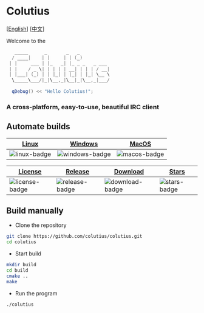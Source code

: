 # Colutius

[[English](https://github.com/colutius/colutius#colutius)] [[中文](docs/README-CN.md)]

Welcome to the

```c++
   _____      _       _   _           
  / ____|    | |     | | (_)          
 | |     ___ | |_   _| |_ _ _   _ ___ 
 | |    / _ \| | | | | __| | | | / __|
 | |___| (_) | | |_| | |_| | |_| \__ \
  \_____\___/|_|\__,_|\__|_|\__,_|___/
  
  qDebug() << "Hello Colutius!";
```
### A cross-platform, easy-to-use, beautiful IRC client

## Automate builds

|[Linux][linux-link]|[Windows][windows-link]|[MacOS][macos-link]|
|-------------------|-----------------------|-------------------|
|![linux-badge] |![windows-badge] |![macos-badge] |

|[License][license-link]| [Release][release-link]| [Download][download-link] | [Stars][stars-link] |
|-------------------|-----------------------|-------------------|------------|
|![license-badge] |![release-badge] |![download-badge] |![stars-badge] |

## Build manually
- Clone the repository
```bash
git clone https://github.com/colutius/colutius.git
cd colutius
```
- Start build
```bash
mkdir build
cd build
cmake ..
make
```
- Run the program
```bash
./colutius
```


[windows-link]: https://github.com/colutius/colutius/actions/workflows/Windows.yml
[windows-badge]: https://github.com/colutius/colutius/actions/workflows/Windows.yml/badge.svg

[linux-link]: https://github.com/colutius/colutius/actions/workflows/Linux.yml
[linux-badge]: https://github.com/colutius/colutius/actions/workflows/Linux.yml/badge.svg

[macos-link]: https://github.com/colutius/colutius/actions/workflows/MacOS.yml
[macos-badge]: https://github.com/colutius/colutius/actions/workflows/MacOS.yml/badge.svg

[release-link]: https://github.com/colutius/colutius/releases
[release-badge]: https://img.shields.io/github/v/release/colutius/colutius

[license-link]: https://github.com/colutius/colutius/blob/master/LICENSE
[license-badge]: https://img.shields.io/github/license/colutius/colutius

[download-link]: https://github.com/colutius/colutius/releases
[download-badge]: https://img.shields.io/github/downloads/colutius/colutius/total
[stars-link]: https://github.com/colutius/colutius
[stars-badge]: https://img.shields.io/github/stars/colutius/colutius
